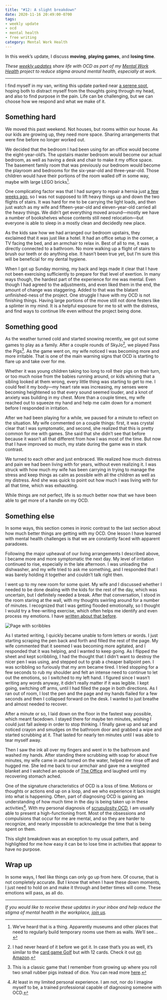 ```yaml
---
title: "#12: A slight breakdown"
date: 2020-11-16 20:49:00-0700
tags:
- weekly update
- ocd
- mental health
- free writing
category: Mental Work Health
---
```


In this week’s update, I discuss **moving**, **playing games**, and **losing time**.

_These [weekly updates](https://bennorris.com/tags/weekly-update/) share life with OCD as part of my [Mental Work Health](https://bennorris.com/mental-work-health) project to reduce stigma around mental health, especially at work._

***

I find myself in my van, writing this update parked near [a serene spot](https://en.wikipedia.org/wiki/Mount_Timpanogos_Utah_Temple), hoping both to distract myself from the thoughts going through my head, and also to find purpose in the pain. Life can be challenging, but we can choose how we respond and what we make of it.


## Something hard

We moved this past weekend. Not houses, but rooms within our house. As our kids are growing up, they need more space. Sharing arrangements that were fine before no longer worked out.

We decided that the bedroom I had been using for an office would become the eight-year-old’s. The upstairs master bedroom would become our actual bedroom, as well as having a desk and chair to make it my office space. The basement family room that was previously our bedroom would become the playroom and bedrooms for the six-year-old and three-year-old. Those children would have their portions of the room walled off in some way, maybe with large LEGO bricks[^1].

One complicating factor was that I had surgery to repair a hernia just [a few weeks ago](https://bennorris.com/2020/10/26/surgery-and-healing), so I was not supposed to lift heavy things up and down the two flights of stairs. It was hard for me to be carrying the light loads, and then just watch as my wife and fifteen-year-old and eleven-year-old carried all the heavy things. We didn’t get everything moved around—mostly we have a number of bookshelves whose contents still need relocation—but everyone is able to sleep in a mostly clean and decidedly new place.

As the kids saw how we had arranged our bedroom upstairs, they exclaimed that it was just like a hotel. It had an office setup in the corner, a TV facing the bed, and an armchair to relax in. Best of all to me, it was directly connected to a bathroom. No more walking up a flight of stairs to brush our teeth or do anything else. It hasn’t been true yet, but I’m sure this will be beneficial for my dental hygiene.

When I got up Sunday morning, my back and legs made it clear that I have not been exercising sufficiently to prepare for that level of exertion. In many ways though, the hardest part of the experience for me was mental. Even though I had agreed to the adjustments, and even liked them in the end, the amount of change was staggering. Added to that was the blatant unfinished-ness of the project. One struggle I have with my OCD is not finishing things. Having large portions of the move still not done festers like a splinter in my mind. It is a helpful exposure for me to sit with the distress, and find ways to continue life even without the project being done.


## Something good

As the weather turned cold and started snowing recently, we got out some games to play as a family. After a couple rounds of SkyJo[^2], we played Pass the Pigs[^3]. As the game went on, my wife noticed I was becoming more and more irritable. That is one of the main warning signs that OCD is starting to flare up and take over for me.

Whether it was young children taking too long to roll their pigs on their turn, or too much noise from the babies running around, or kids whining that a sibling looked at them wrong, every little thing was starting to get to me. I could feel it my body—my heart rate was increasing, my senses were becoming heightened so that every sound seemed louder, and a knot of anxiety was building in my chest. More than a couple times, my wife reached out to squeeze my hand and help me calm down for a moment before I responded in irritation.

After we had been playing for a while, we paused for a minute to reflect on the situation. My wife commented on a couple things: first, it was crystal clear that I was symptomatic, and second, she realized that this is pretty common for me with games. She said that she didn’t see that before because it wasn’t all that different from how I was most of the time. But now that I have improved so much, my state during the game was in stark contrast.

We turned to each other and just embraced. We realized how much distress and pain we had been living with for years, without even realizing it. I was struck with how much my wife has been carrying in trying to manage the stress and keep things as calm as possible with all the children as well as my distress. And she was quick to point out how much I was living with for all that time, which was exhausting.

While things are not perfect, life is so much better now that we have been able to get more of a handle on my OCD.


## Something else

In some ways, this section comes in ironic contrast to the last section about how much better things are getting with my OCD. One lesson I have learned with mental health challenges is that we are constantly faced with apparent paradoxes.

Following the major upheaval of our living arrangements I described above, I became more and more symptomatic the next day. My level of irritation continued to rise, especially in the late afternoon. I was unloading the dishwasher, and my wife tried to ask me something, and I responded that I was barely holding it together and couldn’t talk right then.

I went up to my new room for some quiet. My wife and I discussed whether I needed to be done dealing with the kids for the rest of the day, which was uncertain, but I definitely needed a break. After that conversation, I stood in the room staring at the wall, with my thoughts swirling around for a number of minutes. I recognized that I was getting flooded emotionally, so I thought I would try a free-writing exercise, which often helps me identify and even process my emotions. I have [written about that before](https://bennorris.com/2020/10/20/aftermath-of-therapy).

![Page with scribbles](https://media.bennorris.com/images/mentalworkhealth/uploads/2020/f4bc0baaf1.jpg)

As I started writing, I quickly became unable to form letters or words. I just starting scraping the pen back and forth and filled the rest of the page. My wife commented that it seemed I was becoming more agitated, and I responded that it was helping, and I wanted to keep going. As I flipped the sheet and kept scribbling, I had the thought that I didn’t want to destroy the nicer pen I was using, and stepped out to grab a cheaper ballpoint pen. I was scribbling so furiously that my arm became tired. I tried stopping for a few seconds to rub my shoulder and felt an intense need to continue to let out the emotions, so I switched to my left hand. I figured since I wasn’t writing any words anyway, it didn’t really matter if it was legible. I kept going, switching off arms, until I had filled the page in both directions. As I ran out of room, I lost the pen and the page and my hands flailed for a few seconds and then I collapsed forward on the desk. I wanted to just breathe and almost needed to recover.

After a minute or so, I laid down on the floor in the fastest way possible, which meant facedown. I stayed there for maybe ten minutes, wishing I could just fall asleep in order to stop thinking. I finally gave up and sat and noticed crayon and smudges on the bathroom door and grabbed a wipe and started scrubbing at it. That lasted for nearly ten minutes until I was able to tear myself away.

Then I saw the ink all over my fingers and went in to the bathroom and washed my hands. After standing there scrubbing with soap for about five minutes, my wife came in and turned on the water, helped me rinse off and hugged me. She led me back to our armchair and gave me a weighted blanket and I watched an episode of [The Office](https://en.wikipedia.org/wiki/The_Office_(American_TV_series)) and laughed until my recovering stomach ached.

One of the signature characteristics of OCD is a loss of time. Motions or thoughts or actions end up on a loop, and we who experience it lack insight into what is happening. Often, part of diagnosing OCD is gaining an understanding of how much time in the day is being taken up in these activities[^4]. With my personal diagnosis of [scrupulosity OCD](https://en.wikipedia.org/wiki/Scrupulosity), I am usually able to present a high-functioning front. Most of the obsessions and compulsions that occur for me are mental, and so they are harder to recognize, and nearly impossible to acknowledge the time that is being spent on them.

This slight breakdown was an exception to my usual pattern, and highlighted for me how easy it can be to lose time in activities that appear to have no purpose.


## Wrap up

In some ways, I feel like things can only go up from here. Of course, that is not completely accurate. But I know that when I have these down moments, I just need to hold on and make it through and better times will come. These emotions will pass, as all do.

***

_If you would like to receive these updates in your inbox and help reduce the stigma of mental health in the workplace, [join us](https://bennorris.com/subscribe/mwh/)._


[^1]: We’ve heard that is a thing. Apparently museums and other places that need to regularly build temporary rooms use them as walls. We’ll see…
[^2]: I had never heard of it before we got it. In case that’s you as well, it’s similar to the [card game Golf](https://en.wikipedia.org/wiki/Golf_(card_game)) but with 12 cards. Check it out [on Amazon](https://www.amazon.com/Magilano-Ultimate-Adults-Entertaining-exciting/dp/B06XZ9K244).
[^3]: This is a classic game that I remember from growing up where you roll two small rubber pigs instead of dice. You can read more [here](https://en.wikipedia.org/wiki/Pass_the_Pigs).
[^4]: At least in my limited personal experience. I am not, nor do I imagine myself to be, a trained professional capable of diagnosing someone with OCD.